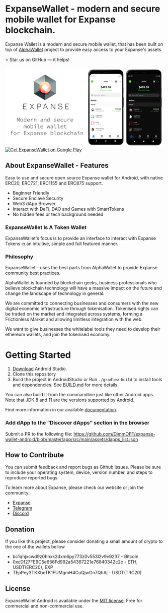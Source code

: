 # ExpanseWallet - modern and secure mobile wallet for Expanse blockchain.

Expanse Wallet is a modern and secure mobile wallet, that has been built on top of [AlphaWallet](https://github.com/AlphaWallet/alpha-wallet-android) project to provide easy access to your Expanse's assets.

⭐ Star us on GitHub — it helps!

[![ExpanseWallet open source wallet android preview](app/src/main/googleplay_description.png)](https://expanse.tech/)
<a href='https://play.google.com/store/apps/details?id=com.dmflabs.expwallet'><img alt='Get ExpanseWallet on Google Play' src='https://play.google.com/intl/en_us/badges/static/images/badges/en_badge_web_generic.png' height="100"/></a>

## About ExpanseWallet - Features

Easy to use and secure open source Expanse wallet for Android, with native ERC20, ERC721, ERC1155 and ERC875 support.

- Beginner Friendly
- Secure Enclave Security
- Web3 dApp Browser
- Interact with DeFi, DAO and Games with SmartTokens
- No hidden fees or tech background needed

### ExpanseWallet Is A Token Wallet

ExpanseWallet's focus is to provide an interface to interact with Expanse Tokens in an intuitive, simple and full featured manner.

### Philosophy
ExpanseWallet - uses the best parts from AlphaWallet to provide Expanse community best practices.

AlphaWallet is founded by blockchain geeks, business professionals who believe blockchain technology will have a massive impact on the future and change the landscape of technology in general.

We are committed to connecting businesses and consumers with the new digital economic infrastructure through tokenisation. Tokenised rights can be traded on the market and integrated across systems, forming a Frictionless Market and allowing limitless integration with the web.

We want to give businesses the whitelabel tools they need to develop their ethereum wallets, and join the tokenised economy.

# Getting Started

1. [Download](https://developer.android.com/studio/) Android Studio.
2. Clone this repository
4. Build the project in AndroidStudio or Run `./gradlew build` to install tools and dependencies. See [BUILD.md](BUILD.md) for more details.

You can also build it from the commandline just like other Android apps. Note that JDK 8 and 11 are the versions supported by Android.

Find more information in our available [documentation](https://github.com/DimmOFF/expanse-wallet-android/blob/master/docs/overview.md).

### Add dApp to the “Discover dApps” section in the browser

Submit a PR to the following file:
https://github.com/DimmOFF/expanse-wallet-android/blob/master/app/src/main/assets/dapps_list.json

## How to Contribute

You can submit feedback and report bugs as Github issues. Please be sure to include your operating system, device, version number, and steps to reproduce reported bugs.

To learn more about Expanse, please check our website or join the community:
- [Expanse](https://Expanse.tech)
- [Telegram](https://t.me/ExpanseTech)
- [Discord](https://discord.gg/DUN6r2X)

## Donation
If you like this project, please consider donating a small amount of crypto to the one of the wallets bellow
- bc1qhjxcwd9z0hhxk2dxm6py773z0v553l2v9v9237 - Bitcoin
- 0xcDf27FE9C5e656Fd992a54367221e76840342c2c - ETH, USDT(ERC20), EXP
- TEpPey3TKXbeTK1FUMgmH4CuQjwGn7QhAj - USDT(TRC20)

## License
ExpanseWallet Android is available under the [MIT license](https://github.com/DimmOFF/expanse-wallet-android/blob/master/LICENSE). Free for commercial and non-commercial use.
